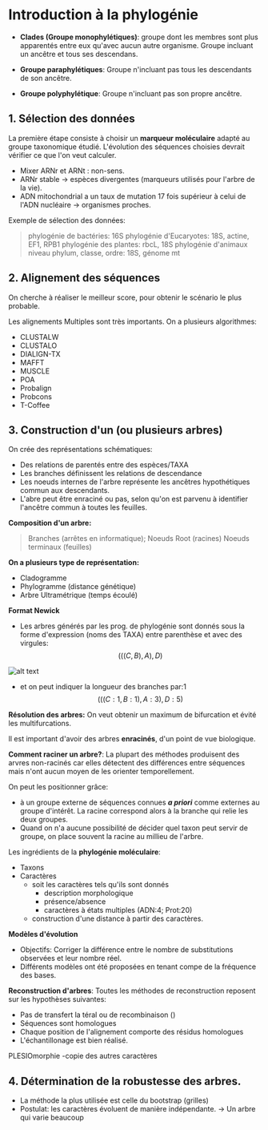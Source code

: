 # Introduction à la phylogénie

- **Clades (Groupe monophylétiques)**: groupe dont les membres sont plus apparentés entre eux qu'avec aucun autre organisme. Groupe incluant un ancêtre et tous ses descendans.

- **Groupe paraphylétiques**: Groupe n'incluant pas tous les descendants de son ancêtre.

- **Groupe polyphylétique**: Groupe n'incluant pas son propre ancêtre.

## 1. Sélection des données

La première étape consiste à choisir un **marqueur moléculaire** adapté au groupe taxonomique étudié. L'évolution des séquences choisies devrait vérifier ce que l'on veut calculer.

- Mixer ARNr et ARNt : non-sens.
- ARNr stable → espèces divergentes (marqueurs utilisés pour l'arbre de la vie).
- ADN mitochondrial a un taux de mutation 17 fois supérieur à celui de l'ADN nucléaire → organismes proches.

Exemple de sélection des données:
  > phylogénie de bactéries: 16S
  > phylogénie d'Eucaryotes: 18S, actine, EF1, RPB1
  > phylogénie des plantes: rbcL, 18S
  > phylogénie d'animaux
  > niveau phylum, classe, ordre: 18S, génome mt

## 2. Alignement des séquences

On cherche à réaliser le meilleur score, pour obtenir le scénario le plus probable.

Les alignements Multiples sont très importants. On a plusieurs algorithmes:
- CLUSTALW
- CLUSTALO
- DIALIGN-TX
- MAFFT
- MUSCLE
- POA
- Probalign
- Probcons
- T-Coffee

## 3. Construction d'un (ou plusieurs arbres)

On crée des représentations schématiques:
- Des relations de parentés entre des espèces/TAXA
- Les branches définissent les relations de descendance
- Les noeuds internes de l'arbre représente les ancêtres hypothétiques commun aux descendants.
- L'abre peut être enraciné ou pas, selon qu'on est parvenu à identifier l'ancêtre commun à toutes les feuilles.

**Composition d'un arbre:**
>Branches (arrêtes en informatique);
>Noeuds
>Root (racines)
>Noeuds terminaux (feuilles)

**On a plusieurs type de représentation:**
- Cladogramme
- Phylogramme (distance génétique)
- Arbre Ultramétrique (temps écoulé)

**Format Newick**
- Les arbres générés par les prog. de phylogénie sont donnés sous la forme d'expression (noms des TAXA) entre parenthèse et avec des virgules:
$$(((C,B),A),D)$$

![alt text](http://images.slideplayer.com/36/10578139/slides/slide_25.jpg)

- et on peut indiquer la longueur des branches par:1
$$(((C:1,B:1),A:3),D:5)$$

**Résolution des arbres:** On veut obtenir un maximum de bifurcation et évité les multifurcations.

Il est important d'avoir des arbres **enracinés**, d'un point de vue biologique.

**Comment raciner un arbre?**:
La plupart des méthodes produisent des arvres non-racinés car elles détectent des différences entre séquences mais n'ont aucun moyen de les orienter temporellement.

On peut les positionner grâce:
- à un groupe externe de séquences connues ***a priori*** comme externes au groupe d'intérêt. La racine correspond alors à la branche qui relie les deux groupes.
- Quand on n'a aucune possibilité de décider quel taxon peut servir de groupe, on place souvent la racine au millieu de l'arbre.

Les ingrédients de la **phylogénie moléculaire**:
- Taxons
- Caractères
  - soit les caractères tels qu'ils sont donnés
    - description morphologique
    - présence/absence
    - caractères à états multiples (ADN:4; Prot:20)
  - construction d'une distance à partir des caractères.

**Modèles d'évolution**
- Objectifs: Corriger la différence entre le nombre de substitutions observées et leur nombre réel.
- Différents modèles ont été proposées en tenant compe de la fréquence des bases.

**Reconstruction d'arbres**:
Toutes les méthodes de reconstruction reposent sur les hypothèses suivantes:
- Pas de transfert la téral ou de recombinaison ()
- Séquences sont homologues
- Chaque position de l'alignement comporte des résidus homologues
- L'échantillonage est bien réalisé.

PLESIOmorphie -copie des autres caractères

## 4. Détermination de la robustesse des arbres.
- La méthode la plus utilisée est celle du bootstrap (grilles)
- Postulat: les caractères évoluent de manière indépendante.
→ Un arbre qui varie beaucoup
